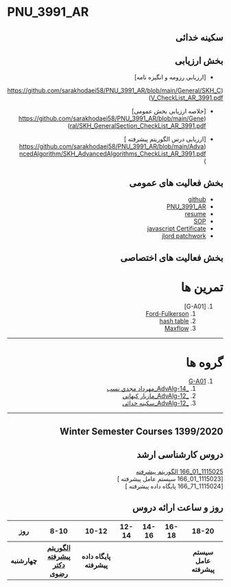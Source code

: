 # PNU_3991_AR

<div dir="rtl">

## سکینه خدائی

##  بخش ارزیابی
 
-  [ارزیابی رزومه و انگیزه نامه]

(https://github.com/sarakhodaei58/PNU_3991_AR/blob/main/General/SKH_CV_CheckList_AR_3991.pdf)
 

-  [خلاصه ارزیابی بخش عمومی]
(https://github.com/sarakhodaei58/PNU_3991_AR/blob/main/General/SKH_GeneralSection_CheckList_AR_3991.pdf)


-  [ارزیابی درس الگوریتم پیشرفته ]
(https://github.com/sarakhodaei58/PNU_3991_AR/blob/main/AdvancedAlgorithm/SKH_AdvancedAlgorithms_CheckList_AR_3991.pdf)

## بخش فعالیت های عمومی

- [github](https://github.com/sarakhodaei58)
- [PNU_3991_AR](https://sarakhodaei58.github.io/PNU_3991_AR/)
- [resume](https://yun.ir/0yi4eb)
- [SOP](https://sarakhodaei58.github.io/sop/) 
- [javascript Certificate](https://sarakhodaei58.github.io/certificate/)
- [jlord patchwork](https://raw.githubusercontent.com/sarakhodaei58/PNU_3991_AR/main/patchwork.jpg)
  

 <div dir='rtl'>
 
## بخش فعالیت های اختصاصی
# تمرین ها
1. [G-A01]
    1. [Ford-Fulkerson](https://www.aparat.com/v/3qHCy)
    1. [hash table](https://www.aparat.com/v/b0Mja)
    1. [Maxflow](http://isabek.github.io/)
--------------------
# گروه ها
1. [G-A01](https://github.com/AliRazavi-edu/PNU_3991/tree/master/_MSc/AdvancedAlgorithms/1115025_01)
   1. [_AdvAlg-14_مهرداد مجدي نسب](https://github.com/AliRazavi-edu/PNU_3991/tree/master/_MSc/AdvancedAlgorithms/1115025_01/22_%D9%85%D9%87%D8%B1%D8%AF%D8%A7%D8%AF%20%D9%85%D8%AC%D8%AF%D9%8A%20%D9%86%D8%B3%D8%A8)
   1. [_AdvAlg-12_مازيار كيهاني](https://github.com/AliRazavi-edu/PNU_3991/tree/master/_MSc/AdvancedAlgorithms/12_%D9%85%D8%A7%D8%B2%D9%8A%D8%A7%D8%B1%20%D9%83%D9%8A%D9%87%D8%A7%D9%86%D9%8A)
   1. [_AdvAlg-12_سکینه خدائی](https://github.com/AliRazavi-edu/PNU_3991/blob/master/_MSc/AdvancedAlgorithms/1115025_80/03_%D8%B3%D9%83%D9%8A%D9%86%D9%87%20%D8%AE%D8%AF%D8%A7%D8%A6%D9%8A/readme.md)
------------------
## Winter Semester Courses 1399/2020

## دروس کارشناسی ارشد

[1115025_01_166   الگوریتم پیشرفته ](https://github.com/AliRazavi-edu/PNU_3991/tree/master/_MSc/AdvancedAlgorithms)
<br>
[1115023_01_166 سیستم عامل پیشرفته ]
<br>
[1115024_71_166 پایگاه داده پیشرفته ]
<br>


## روز و ساعت ارائه دروس

<table style="width:100%">
  <tr>
    <th>18-20</th>
    <th>16-18</th>
    <th>14-16</th>
    <th>12-14</th>
    <th>10-12</th>
    <th>8-10</th>
    <th>روز</th>
  </tr>
   <tr>
    <th>سیستم عامل پیشرفته</th>
    <th></th>
    <th></th>
    <th></th>
    <th>پایگاه داده پیشرفته</th>
    <th><a href="https://github.com/AliRazavi-edu/PNU_3991/tree/master/_MSc/AdvancedAlgorithms" >الگوریتم پیشرفته<br>دکتر رضوی</th>
    <th>چهارشنبه</th>
  </tr>
</table>


</div>
